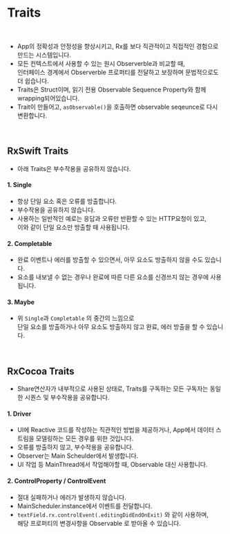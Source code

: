 # Traits

<br>

- App의 정확성과 안정성을 향상시키고, Rx를 보다 직관적이고 직접적인 경험으로 만드는 시스템입니다.
- 모든 컨텍스트에서 사용할 수 있는 원시 Observerble과 비교할 때,  
인터페이스 경계에서 Observerble 프로퍼티를 전달하고 보장하며 문법적으로도 더 쉽습니다. 
- Traits은 Struct이며, 읽기 전용 Observable Sequence Property와 함께 wrapping되어있습니다.
- Trait이 만들어고, `asObservable()`을 호출하면 observable seqeunce로 다시 변환합니다.

<br>

## RxSwift Traits
- 아래 Traits은 부수작용을 공유하지 않습니다.

#### 1. Single
- 항상 단일 요소 혹은 오류를 방출합니다.
- 부수작용을 공유하지 않습니다.
- 사용하는 일반적인 예로는 응답과 오류만 반환할 수 있는 HTTP요청이 있고,  
이와 같이 단일 요소만 방출할 때 사용됩니다.

#### 2. Completable
- 완료 이벤트나 에러를 방출할 수 있으면서, 아무 요소도 방출하지 않을 수도 있습니다.
- 요소를 내보낼 수 없는 경우나 완료에 따른 다른 요소를 신경쓰지 않는 경우에 사용됩니다.

#### 3. Maybe
- 위 `Single`과 `Completable` 의 중간의 느낌으로  
단일 요소를 방출하거나 아무 요소도 방출하지 않고 완료, 에러 방출을 할 수 있습니다.


<br>

## RxCocoa Traits
- Share연산자가 내부적으로 사용된 상태로, Traits를 구독하는 모든 구독자는 동일한 시퀀스 및 부수작용을 공유합니다.

#### 1. Driver
- UI에 Reactive 코드를 작성하는 직관적인 방법을 제공하거나, App에서 데이터 스트림을 모델링하는 모든 경우를 위한 것입니다.
- 오류를 방출하지 않고, 부수작용을 공유합니다.
- Observer는 Main Scheulder에서 발생합니다.
- UI 작업 등 MainThread에서 작업해야할 때, Observable 대신 사용합니다.

#### 2. ControlProperty / ControlEvent
- 절대 실패하거나 에러가 발생하지 않습니다.
- MainScheduler.instance에서 이벤트를 전달합니다.
- `textField.rx.controlEvent(.editingDidEndOnExit)` 와 같이 사용하며,  
 해당 프로퍼티의 변경사항을 Observable<Data> 로 받아올 수 있습니다.
